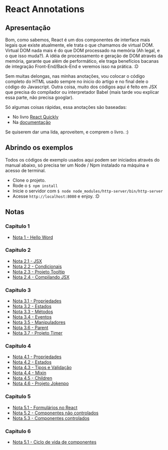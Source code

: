 # React Annotations

## Apresentação

Bom, como sabemos, React é um dos componentes de interface mais legais que
existe atualmente, ele trata o que chamamos de virtual DOM. Virtual DOM nada
mais é do que DOM processado na memória (Ah legal, e o que isso muda?).
A idéia de processamento e geração de DOM através da memória, garante que além
de performático, ele traga benefícios bacanas de integração Front-End/Back-End e
veremos isso na prática. :D

Sem muitas delongas, nas minhas anotações, vou colocar o código completo do
HTML usado sempre no ínicio do artigo e no final dele o código do Javascript.
Outra coisa, muito dos códigos aqui é feito em JSX que precisa do compilador ou
interpretador Babel (mais tarde vou explicar essa parte, não precisa googlar).

Só algumas coisas rápidas, essa anotações são baseadas:

-   No livro [React Quickly][0]
-   Na [documentação][1]

Se quiserem dar uma lida, aproveitem, e comprem o livro. :)

## Abrindo os exemplos

Todos os códigos de exemplo usados aqui podem ser iniciados através do manual
abaixo, só precisa ter um Node / Npm instalado na máquina e acesso de terminal.

-   Clone o projeto.
-   Rode o `$ npm install`
-   Inicie o servidor com `$ node node_modules/http-server/bin/http-server`
-   Acesse `http://localhost:8080` e enjoy. :D

## Notas

### Capitulo 1

-   [Nota 1 - Hello Word](notas/note_1.md)

### Capitulo 2

-   [Nota 2.1 - JSX](notas/note_2_1.md)
-   [Nota 2.2 - Condicionais](notas/note_2_2.md)
-   [Nota 2.3 - Projeto Tooltip](notas/note_2_3.md)
-   [Nota 2.4 - Compilando JSX](notas/note_2_4.md)

### Capitulo 3

-   [Nota 3.1 - Propriedades](notas/note_3_1.md)
-   [Nota 3.2 - Estados](notas/note_3_2.md)
-   [Nota 3.3 - Métodos](notas/note_3_3.md)
-   [Nota 3.4 - Eventos](notas/note_3_4.md)
-   [Nota 3.5 - Manipuladores](notas/note_3_5.md)
-   [Nota 3.6 - Parent](notas/note_3_6.md)
-   [Nota 3.7 - Projeto Timer](notas/note_3_7.md)

### Capitulo 4

-   [Nota 4.1 - Propriedades](notas/note_4_1.md)
-   [Nota 4.2 - Estados](notas/note_4_2.md)
-   [Nota 4.3 - Tipos e Validação](notas/note_4_3.md)
-   [Nota 4.4 - Mixin](notas/note_4_4.md)
-   [Nota 4.5 - Children](notas/note_4_5.md)
-   [Nota 4.6 - Projeto Jokenpo](notas/note_4_6.md)

### Capitulo 5

-   [Nota 5.1 - Formulários no React](notas/note_5_1.md)
-   [Nota 5.2 - Componentes não controlados](notas/note_5_2.md)
-   [Nota 5.3 - Componentes controlados](notas/note_5_3.md)

### Capitulo 6

-   [Nota 5.1 - Ciclo de vida de componentes](notas/note_5_1.md)


[0]:https://www.manning.com/books/react-quickly
[1]:https://facebook.github.io/react/docs/getting-started.html

